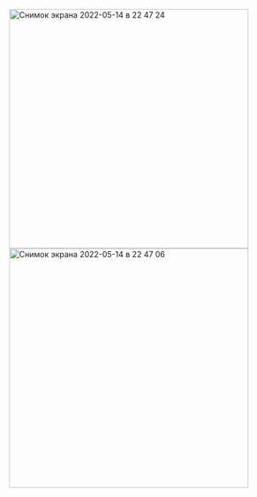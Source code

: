 <img width="433" alt="Снимок экрана 2022-05-14 в 22 47 24" src="https://user-images.githubusercontent.com/49156359/168458990-47fd38bb-d677-460e-83e8-65549afc1cd0.png">
<img width="433" alt="Снимок экрана 2022-05-14 в 22 47 06" src="https://user-images.githubusercontent.com/49156359/168458987-0f6f7129-59cd-49d1-adcd-c73576e4b882.png">
